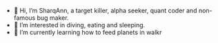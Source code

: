 - 👋 Hi, I’m SharqAnn, a target killer, alpha seeker, quant coder and non-famous bug maker.
- 👀 I’m interested in diving, eating and sleeping.
- 🌱 I’m currently learning how to feed planets in walkr


<!---
AnnieLiu607/AnnieLiu607 is a ✨ special ✨ repository because its `README.md` (this file) appears on your GitHub profile.
You can click the Preview link to take a look at your changes.
--->
